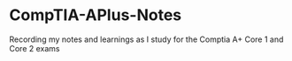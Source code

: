 # CompTIA-APlus-Notes
Recording my notes and learnings as I study for the Comptia A+ Core 1 and Core 2 exams 
